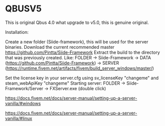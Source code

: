# QBUSV5
This is original Qbus 4.0 what upgrade to v5.0, this is genuine original.

Installation:

Create a new folder (Siide-framework), this will be used for the server binaries.
Download the current recommended master https://github.com/Pintta/Siide-Framework
Extract the build to the directory that was previously created.
Like:
          FOLDER -> Siide-Framework
                    -> DATA (https://github.com/Pintta/Siide-Framework)
                    -> SERVER (https://runtime.fivem.net/artifacts/fivem/build_server_windows/master/)

Set the license key in your server.cfg using sv_licenseKey "changeme" and steam_webApiKey "changeme"
Starting server:
          FOLDER -> Siide-Framework/Server
                    -> FXServer.exe (double click)

https://docs.fivem.net/docs/server-manual/setting-up-a-server-vanilla/#windows

https://docs.fivem.net/docs/server-manual/setting-up-a-server-vanilla/#linux
